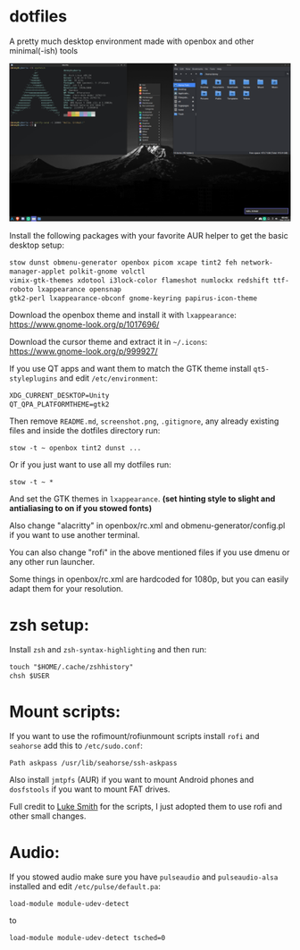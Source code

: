 # dotfiles

A pretty much desktop environment made with openbox and other minimal(-ish) tools

![Screenshot: ](screenshot.png)

Install the following packages with your favorite AUR helper to get the basic desktop setup:
```
stow dunst obmenu-generator openbox picom xcape tint2 feh network-manager-applet polkit-gnome volctl 
vimix-gtk-themes xdotool i3lock-color flameshot numlockx redshift ttf-roboto lxappearance opensnap
gtk2-perl lxappearance-obconf gnome-keyring papirus-icon-theme
```

Download the openbox theme and install it with ```lxappearance```: <br>
https://www.gnome-look.org/p/1017696/

Download the cursor theme and extract it in ```~/.icons```: <br>
https://www.gnome-look.org/p/999927/

If you use QT apps and want them to match the GTK theme install ```qt5-styleplugins``` and edit ```/etc/environment```:
```
XDG_CURRENT_DESKTOP=Unity 
QT_QPA_PLATFORMTHEME=gtk2
```

Then remove ```README.md```, ```screenshot.png```, ```.gitignore```, any already existing files and inside the dotfiles directory run:
```
stow -t ~ openbox tint2 dunst ...
```
Or if you just want to use all my dotfiles run:
```
stow -t ~ *
```

And set the GTK themes in ```lxappearance```. **(set hinting style to slight and antialiasing to on if you stowed fonts)**

Also change "alacritty" in openbox/rc.xml and obmenu-generator/config.pl if you want to use another terminal. <br>

You can also change "rofi" in the above mentioned files if you use dmenu or any other run launcher. <br>

Some things in openbox/rc.xml are hardcoded for 1080p, but you can easily adapt them for your resolution.

# zsh setup:
Install ```zsh``` and ```zsh-syntax-highlighting``` and then run:
```
touch "$HOME/.cache/zshhistory"
chsh $USER
```

# Mount scripts:
If you want to use the rofimount/rofiunmount scripts install ```rofi``` and ```seahorse``` add this to ```/etc/sudo.conf```:
```
Path askpass /usr/lib/seahorse/ssh-askpass
```
Also install ```jmtpfs``` (AUR) if you want to mount Android phones and ```dosfstools``` if you want to mount FAT drives. <br>

Full credit to [Luke Smith](https://github.com/LukeSmithxyz) for the scripts, I just adopted them to use rofi and other small changes.

# Audio:
If you stowed audio make sure you have ```pulseaudio``` and ```pulseaudio-alsa``` installed and edit ```/etc/pulse/default.pa```:
```
load-module module-udev-detect
```
to
```
load-module module-udev-detect tsched=0
```

